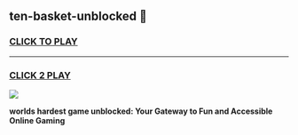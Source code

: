 
## ten-basket-unblocked 👋
<h3>
<a href="https://premium.freeplayer.one?title=ten-basket-unblocked&ref=14F">CLICK TO PLAY</a></h3>
<hr>

<h3>
<a href="https://premium.freeplayer.one?title=ten-basket-unblocked&ref=14F">CLICK 2 PLAY</a>
  
</h3>

<a href="https://premium.freeplayer.one?title=ten-basket-unblocked&ref=12F/"><img src="https://clearcache.store/games.png"></a>


**worlds hardest game unblocked: Your Gateway to Fun and Accessible Online Gaming**
